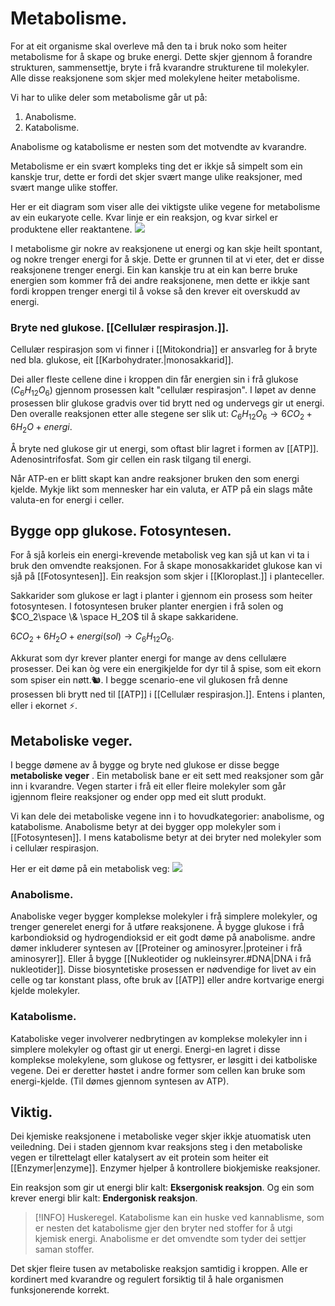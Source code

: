 # Metabolisme.
For at eit organisme skal overleve må den ta i bruk noko som heiter metabolisme for å skape og bruke energi. Dette skjer gjennom å forandre strukturen, sammensettje, bryte i frå kvarandre strukturene til molekyler. Alle disse reaksjonene som skjer med molekylene heiter metabolisme.

Vi har to ulike deler som metabolisme går ut på:
1. Anabolisme.
2. Katabolisme.

Anabolisme og katabolisme er nesten som det motvendte av kvarandre. 


Metabolisme er ein svært kompleks ting det er ikkje så simpelt som ein kanskje trur, dette er fordi det skjer svært mange ulike reaksjoner, med svært mange ulike stoffer.

Her er eit diagram som viser alle dei viktigste ulike vegene for metabolisme av ein eukaryote celle. 
Kvar linje er ein reaksjon, og kvar sirkel er produktene eller reaktantene. 
![](https://cdn.kastatic.org/ka-perseus-images/0ae86cada9d61fc05a6811ae3d16b0da2d7fcc73.png)



I metabolisme gir nokre av reaksjonene ut energi og kan skje heilt spontant, og nokre trenger energi for å skje. Dette er grunnen til at vi eter, det er disse reaksjonene trenger energi. Ein kan kanskje tru at ein kan berre bruke energien som kommer frå dei andre reaksjonene, men dette er ikkje sant fordi kroppen trenger energi til å vokse så den krever eit overskudd av energi.

### Bryte ned glukose. [[Cellulær respirasjon.]].
Cellulær respirasjon som vi finner i [[Mitokondria]] er ansvarleg for å bryte ned bla. glukose, eit [[Karbohydrater.|monosakkarid]]. 

Dei aller fleste cellene dine i kroppen din får energien sin i frå glukose ($C_6H_{12}O_6$) gjennom prosessen kalt "cellulær respirasjon". I løpet av denne prosessen blir glukose gradvis over tid brytt ned og undervegs gir ut energi.
Den overalle reaksjonen etter alle stegene ser slik ut:
$C_{6}H_{12}O_6 \rightarrow 6CO_2+6H_2O+energi$.


Å bryte ned glukose gir ut energi, som oftast blir lagret i formen av [[ATP]]. Adenosintrifosfat. Som gir cellen ein rask tilgang til energi. 

Når ATP-en er blitt skapt kan andre reaksjoner bruken den som energi kjelde. Mykje likt som mennesker har ein valuta, er ATP på ein slags måte valuta-en for energi i celler.


## Bygge opp glukose. Fotosyntesen.
For å sjå korleis ein energi-krevende metabolisk veg kan sjå ut kan vi ta i bruk den omvendte reaksjonen. For å skape monosakkaridet glukose kan vi sjå på [[Fotosyntesen]]. Ein reaksjon som skjer i [[Kloroplast.]] i planteceller.

Sakkarider som glukose er lagt i planter i gjennom ein prosess som heiter fotosyntesen. I fotosyntesen bruker planter energien i frå solen og $CO_2\space \& \space H_2O$ til å skape sakkaridene.

$6CO_2+6H_2O+energi(sol)\rightarrow C_6H_{12}O_6$.

Akkurat som dyr krever planter energi for mange av dens cellulære prosesser. Dei kan òg vere ein energikjelde for dyr til å spise, som eit ekorn som spiser ein nøtt.🐿. I begge scenario-ene vil glukosen frå denne prosessen bli brytt ned til [[ATP]] i [[Cellulær respirasjon.]]. Entens i planten, eller i ekornet ⚡️.   




## Metaboliske veger.
I begge dømene av å bygge og bryte ned glukose er disse begge **metaboliske veger** . Ein metabolisk bane er eit sett med reaksjoner som går inn i kvarandre. Vegen starter i frå eit eller fleire molekyler som går igjennom fleire reaksjoner og ender opp med eit slutt produkt.

Vi kan dele dei metaboliske vegene inn i to hovudkategorier: anabolisme, og katabolisme. Anabolisme betyr at dei bygger opp molekyler som i [[Fotosyntesen]]. I mens katabolisme betyr at dei bryter ned molekyler som i cellulær respirasjon.


Her er eit døme på ein metabolisk veg:
![](https://cdn.kastatic.org/ka-perseus-images/4e99093daa6d6ad71223944713088e8a6c6e614e.png)

### Anabolisme.
Anaboliske veger bygger komplekse molekyler i frå simplere molekyler, og trenger generelet energi for å utføre reaksjonene. Å bygge glukose i frå karbondioksid og hydrogendioksid er eit godt døme på anabolisme. andre dømer inkluderer syntesen av [[Proteiner og aminosyrer.|proteiner i frå aminosyrer]]. Eller å bygge [[Nukleotider og nukleinsyrer.#DNA|DNA i frå nukleotider]]. Disse biosyntetiske prosessen er nødvendige for livet av ein celle og tar konstant plass, ofte bruk av [[ATP]] eller andre kortvarige energi kjelde molekyler.

### Katabolisme.
Kataboliske veger involverer nedbrytingen av komplekse molekyler inn i simplere molekyler og oftast gir ut energi. Energi-en lagret i disse komplekse molekylene, som glukose og fettysrer, er løsgitt i dei katboliske vegene. Dei er deretter høstet i andre former som cellen kan bruke som energi-kjelde. (Til dømes gjennom syntesen av ATP).


## Viktig.
Dei kjemiske reaksjonene i metaboliske veger skjer ikkje atuomatisk uten veiledning. Dei i staden gjennom kvar reaksjons steg i den metaboliske vegen er tilrettelagt eller katalysert av eit protein som heiter eit [[Enzymer|enzyme]]. Enzymer hjelper å kontrollere biokjemiske reaksjoner. 



Ein reaksjon som gir ut energi blir kalt: **Eksergonisk reaksjon**.
Og ein som krever energi blir kalt: **Endergonisk reaksjon**.




>[!INFO] Huskeregel.
>Katabolisme kan ein huske ved kannablisme, som er nesten det katabolisme gjer den bryter ned stoffer for å utgi kjemisk energi. Anabolisme er det omvendte som tyder dei settjer saman stoffer. 


Det skjer fleire tusen av metaboliske reaksjon samtidig i kroppen. Alle er kordinert med kvarandre og regulert forsiktig til å hale organismen funksjonerende korrekt.